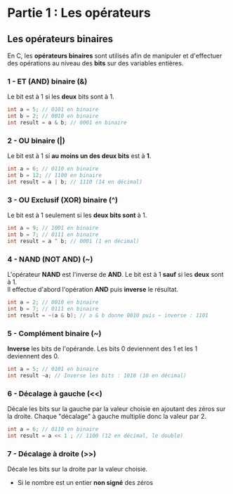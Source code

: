 # Partie 1 : Les opérateurs

## Les opérateurs binaires

En C, les **opérateurs binaires** sont utilisés afin de manipuler et d'effectuer des opérations au niveau des **bits** sur des variables entières.

### 1 - **ET** (AND) binaire (&)

Le bit est à 1 si les **deux** bits sont à 1.

```c
int a = 5; // 0101 en binaire
int b = 2; // 0010 en binaire
int result = a & b; // 0001 en binaire
```

### 2 - **OU** binaire (|)

Le bit est à 1 si **au moins un des deux bits** est à **1**.

```c
int a = 6; // 0110 en binaire
int b = 12; // 1100 en binaire
int result = a | b; // 1110 (14 en décimal)
```

### 3 - **OU** Exclusif (**XOR**) binaire (^)

Le bit est à 1 seulement si les **deux bits sont** à 1.

```c
int a = 9; // 1001 en binaire
int b = 7; // 0111 en binaire
int result = a ^ b; // 0001 (1 en décimal)
```

### 4 - **NAND** (NOT AND) (~)

L'opérateur **NAND** est l'inverse de **AND**. Le bit est à 1 **sauf** si les **deux** sont à 1.  
Il effectue d'abord l'opération **AND** puis **inverse** le résultat.

```c
int a = 2; // 0010 en binaire
int b = 7; // 0111 en binaire
int result = ~(a & b); // a & b donne 0010 puis ~ inverse : 1101
```

### 5 - Complément binaire (**~**)

**Inverse** les bits de l'opérande. Les bits 0 deviennent des 1 et les 1 deviennent des 0.

```c
int a = 5; // 0101 en binaire
int result ~a; // Inverse les bits : 1010 (10 en décimal)
```

### 6 - Décalage à gauche (<<)

Décale les bits sur la gauche par la valeur choisie en ajoutant des zéros sur la droite. Chaque "décalage" à gauche multiplie donc la valeur par 2.

```c
int a = 6; // 0110 en binaire
int result = a << 1 ; // 1100 (12 en décimal, le double)
```

### 7 - Décalage à droite (>>)

Décale les bits sur la droite par la valeur choisie.
- Si le nombre est un entier **non signé** des zéros 
